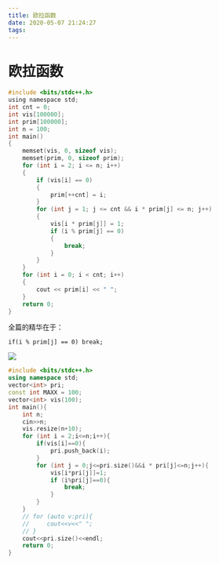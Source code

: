 ```yaml
---
title: 欧拉函数
date: 2020-05-07 21:24:27
tags:
---
```

# 欧拉函数

```c
#include <bits/stdc++.h>
using namespace std;
int cnt = 0;
int vis[100000];
int prim[100000];
int n = 100;
int main()
{
    memset(vis, 0, sizeof vis);
    memset(prim, 0, sizeof prim);
    for (int i = 2; i <= n; i++)
    {
        if (vis[i] == 0)
        {
            prim[++cnt] = i;
        }
        for (int j = 1; j <= cnt && i * prim[j] <= n; j++)
        {
            vis[i * prim[j]] = 1;
            if (i % prim[j] == 0)
            {
                break;
            }
        }
    }
    for (int i = 0; i < cnt; i++)
    {
        cout << prim[i] << " ";
    }
    return 0;
}
```

全篇的精华在于：

```
if(i % prim[j] == 0) break;
```

![](https://img-blog.csdn.net/20180809013606691?watermark/2/text/aHR0cHM6Ly9ibG9nLmNzZG4ubmV0L3NvZGFjb2Nv/font/5a6L5L2T/fontsize/400/fill/I0JBQkFCMA==/dissolve/70)

```c++
#include <bits/stdc++.h>
using namespace std;
vector<int> pri;
const int MAXX = 100;
vector<int> vis(100);
int main(){
    int n;
    cin>>n;
    vis.resize(n+10);
    for (int i = 2;i<=n;i++){
        if(vis[i]==0){
            pri.push_back(i);
        }
        for (int j = 0;j<=pri.size()&&i * pri[j]<=n;j++){
            vis[i*pri[j]]=1;
            if (i%pri[j]==0){
                break;
            }
        }
    }
    // for (auto v:pri){
    //     cout<<v<<" ";
    // }
    cout<<pri.size()<<endl;
    return 0;
}
```

